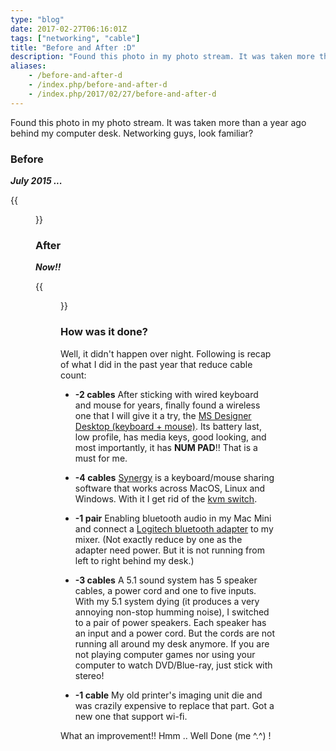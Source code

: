 ```yaml
---
type: "blog"
date: 2017-02-27T06:16:01Z
tags: ["networking", "cable"]
title: "Before and After :D"
description: "Found this photo in my photo stream. It was taken more than a year ago behind my computer desk. Networking guys, look familiar?"
aliases:
    - /before-and-after-d
    - /index.php/before-and-after-d
    - /index.php/2017/02/27/before-and-after-d
---
```


Found this photo in my photo stream. It was taken more than a year ago behind my computer desk. Networking guys, look familiar?
<!--more-->
### Before

***July 2015 ...***

{{<figure src="https://raw.githubusercontent.com/J-Siu/johnsiu.com/master/static/img/before-and-after-01.jpg">}}

### After

***Now!!***

{{<figure src="https://raw.githubusercontent.com/J-Siu/johnsiu.com/master/static/img/before-and-after-02.jpg">}}

### How was it done?

Well, it didn't happen over night. Following is recap of what I did in the past year that reduce cable count:

- **-2 cables** After sticking with wired keyboard and mouse for years, finally found a wireless one that I will give it a try, the [MS Designer Desktop (keyboard + mouse)](https://www.microsoft.com/accessories/en-us/products/keyboards/designer-bluetooth-desktop/7n9-00001). Its battery last, low profile, has media keys, good looking, and most importantly, it has **NUM PAD**!! That is a must for me.

- **-4 cables** [Synergy](https://symless.com/synergy/) is a keyboard/mouse sharing software that works across MacOS, Linux and Windows. With it I get rid of the [kvm switch](https://en.wikipedia.org/wiki/KVM_switch).

- **-1 pair** Enabling bluetooth audio in my Mac Mini and connect a [Logitech bluetooth adapter](http://www.logitech.com/en-us/product/bluetooth-audio-adapter) to my mixer. (Not exactly reduce by one as the adapter need power. But it is not running from left to right behind my desk.)

- **-3 cables** A 5.1 sound system has 5 speaker cables, a power cord and one to five inputs. With my 5.1 system dying (it produces a very annoying non-stop humming noise), I switched to a pair of power speakers. Each speaker has an input and a power cord. But the cords are not running all around my desk anymore. If you are not playing computer games nor using your computer to watch DVD/Blue-ray, just stick with stereo!

- **-1 cable** My old printer's imaging unit die and was crazily expensive to replace that part. Got a new one that support wi-fi.

What an improvement!! Hmm .. Well Done (me ^.^) !
